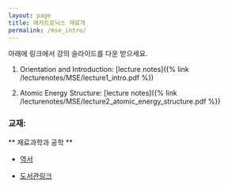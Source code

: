 ```yaml
---
layout: page
title: 메카트로닉스 재료개
permalink: /mse_intro/
---
```


아래에 링크에서 강의 슬라이드를 다운 받으세요.

1. Orientation and Introduction:  [lecture notes]({% link /lecturenotes/MSE/lecture1_intro.pdf %})

2. Atomic Energy Structure:  [lecture notes]({% link /lecturenotes/MSE/lecture2_atomic_energy_structure.pdf %})


### 교재:

** 재료과학과 공학 **

- [역서](http://book.daum.net/detail/book.do?bookid=BOK00024741373YE)

- [도서관링크](http://lib.changwon.ac.kr/search/DetailView.ax?sid=1&cid=878794)
